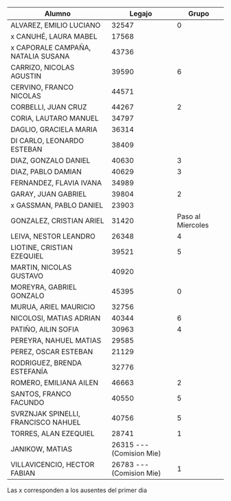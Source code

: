 | Alumno |  Legajo |  Grupo |
|  --- |   ---  |   ---  |   
| ALVAREZ, EMILIO LUCIANO | 32547 |  0  |   
| x  CANUHÉ, LAURA MABEL | 17568 |    |
| x  CAPORALE CAMPAÑA, NATALIA SUSANA | 43736 |    |
| CARRIZO, NICOLAS AGUSTIN | 39590 | 6   |
| CERVINO, FRANCO NICOLAS | 44571 |    |
| CORBELLI, JUAN CRUZ | 44267 |  2  |
| CORIA, LAUTARO MANUEL | 34797 |    |
| DAGLIO, GRACIELA MARIA | 36314 |    |
| DI CARLO, LEONARDO ESTEBAN | 38409 |    |
| DIAZ, GONZALO DANIEL | 40630 | 3   |
| DIAZ, PABLO DAMIAN | 40629 |  3  |
| FERNANDEZ, FLAVIA IVANA | 34989 |    |
| GARAY, JUAN GABRIEL | 39804 | 2   |
| x GASSMAN, PABLO DANIEL | 23903 |    |
| GONZALEZ, CRISTIAN ARIEL | 31420 |  Paso al Miercoles   |
| LEIVA, NESTOR LEANDRO | 26348 |  4  |
| LIOTINE, CRISTIAN EZEQUIEL | 39521 | 5   |
| MARTIN, NICOLAS GUSTAVO | 40920 |    |
| MOREYRA, GABRIEL GONZALO | 45395 |  0  |
| MURUA, ARIEL MAURICIO | 32756 |    |
| NICOLOSI, MATIAS ADRIAN | 40344 |  6  |
| PATIÑO, AILIN SOFIA | 30963 |  4  |
| PEREYRA, NAHUEL MATIAS | 29585 |    |
| PEREZ, OSCAR ESTEBAN | 21129 |    |
| RODRIGUEZ, BRENDA ESTEFANÍA | 32776 |    |
| ROMERO, EMILIANA AILEN | 46663 | 2   |
| SANTOS, FRANCO FACUNDO | 40550 |  5  |
| SVRZNJAK SPINELLI, FRANCISCO NAHUEL | 40756 | 5   |
| TORRES, ALAN EZEQUIEL | 28741 |  1  |
| JANIKOW, MATIAS |  26315 --- (Comision Mie)|    | 
| VILLAVICENCIO, HECTOR FABIAN | 26783 --- (Comision Mie) | 1 |
 
Las x corresponden a los ausentes del primer dia
